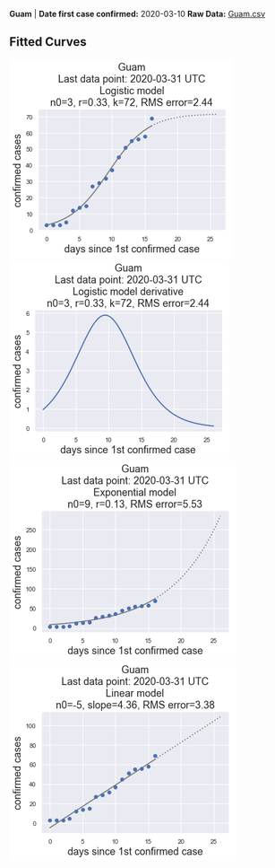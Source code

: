 **Guam** | **Date first case confirmed:** 2020-03-10 **Raw Data:** [Guam.csv](Guam.csv)
## Fitted Curves
![](images/Guam-logistic_model-latest.png)
![](images/Guam-logistic-model-derivative-latest.png)
![](images/Guam-exponential_model-latest.png)
![](images/Guam-linear_model-latest.png)
